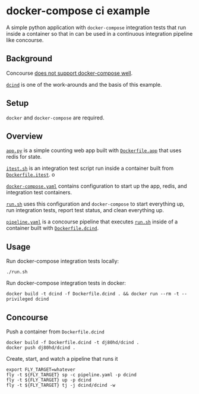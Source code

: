 # docker-compose ci example

A simple python application with `docker-compose` integration tests that run inside a container so that in can be used in a continuous integration pipeline like concourse.

## Background

Concourse [does not support docker-compose well](https://github.com/concourse/concourse/issues/324).  

[`dcind`](https://github.com/meAmidos/dcind) is one of the work-arounds and the basis of this example.

## Setup
`docker` and `docker-compose` are required.

## Overview
[`app.py`](app.py) is a simple counting web app built with [`Dockerfile.app`](Dockerfile.app) that uses redis for state.

[`itest.sh`](itest.sh) is an integration test script run inside a container built from [`Dockerfile.itest`](Dockerfile.itest).
o

[`docker-compose.yaml`](docker-compose.yaml) contains configuration to start up the app, redis, and integration test containers.

[`run.sh`](run.sh) uses this configuration and `docker-compose` to start everything up, run integration tests, report test status, and clean everything up.

[`pipeline.yaml`](pipeline.yaml) is a concourse pipeline that executes [`run.sh`](run.sh) inside of a container built with [`Dockerfile.dcind`](Dockerfile.dcind).

## Usage
Run docker-compose integration tests locally:
```
./run.sh
```

Run docker-compose integration tests in docker:
```
docker build -t dcind -f Dockerfile.dcind . && docker run --rm -t --privileged dcind
```

## Concourse
Push a container from `Dockerfile.dcind`
```
docker build -f Dockerfile.dcind -t dj80hd/dcind .
docker push dj80hd/dcind .
```

Create, start, and watch a pipeline that runs it
```
export FLY_TARGET=whatever
fly -t ${FLY_TARGET} sp -c pipeline.yaml -p dcind
fly -t ${FLY_TARGET} up -p dcind
fly -t ${FLY_TARGET} tj -j dcind/dcind -w
```
